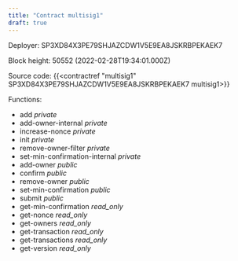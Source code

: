 ```yaml
---
title: "Contract multisig1"
draft: true
---
```

Deployer: SP3XD84X3PE79SHJAZCDW1V5E9EA8JSKRBPEKAEK7


 



Block height: 50552 (2022-02-28T19:34:01.000Z)

Source code: {{<contractref "multisig1" SP3XD84X3PE79SHJAZCDW1V5E9EA8JSKRBPEKAEK7 multisig1>}}

Functions:

* add _private_
* add-owner-internal _private_
* increase-nonce _private_
* init _private_
* remove-owner-filter _private_
* set-min-confirmation-internal _private_
* add-owner _public_
* confirm _public_
* remove-owner _public_
* set-min-confirmation _public_
* submit _public_
* get-min-confirmation _read_only_
* get-nonce _read_only_
* get-owners _read_only_
* get-transaction _read_only_
* get-transactions _read_only_
* get-version _read_only_
